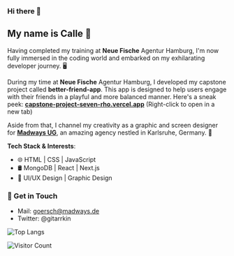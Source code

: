 ### Hi there 👋

## My name is Calle 🚀

Having completed my training at **Neue Fische** Agentur Hamburg, I'm now fully immersed in the coding world and embarked on my exhilarating developer journey. 🖥️

During my time at **Neue Fische** Agentur Hamburg, I developed my capstone project called **better-friend-app**. This app is designed to help users engage with their friends in a playful and more balanced manner. Here's a sneak peek:
[**capstone-project-seven-rho.vercel.app**](https://capstone-project-seven-rho.vercel.app/) (Right-click to open in a new tab)


Aside from that, I channel my creativity as a graphic and screen designer for [**Madways UG**](https://www.madways.de/), an amazing agency nestled in Karlsruhe, Germany. 🎨

**Tech Stack & Interests**: 
- 🌐 HTML | CSS | JavaScript 
- 🛢️ MongoDB | React | Next.js
- 🎲 UI/UX Design | Graphic Design

### 💌 Get in Touch 
- Mail: goersch@madways.de
- Twitter: @gitarrkin

![Top Langs](https://github-readme-stats.vercel.app/api/top-langs/?username=cmgoersch&layout=compact)

![Visitor Count](https://profile-counter.glitch.me/cmgoersch/count.svg) 
